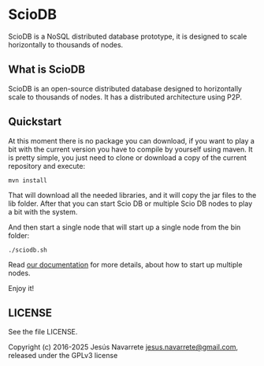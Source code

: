 ScioDB
=====


ScioDB is a NoSQL distributed database prototype, it is designed to scale horizontally to thousands of nodes.


What is ScioDB
---
ScioDB is an open-source distributed database designed to horizontally scale to thousands of nodes. It has a distributed
architecture using P2P.


Quickstart
---

At this moment there is no package you can download, if you want to play a bit with the current version you have to
compile by yourself using maven. It is pretty simple, you just need to clone or download a copy of the current repository
and execute:

```
mvn install
```

That will download all the needed libraries, and it will copy the jar files to the lib folder. After that you can start
Scio DB or multiple Scio DB nodes to play a bit with the system.

And then start a single node that will start up a single node from the bin folder:

```
./sciodb.sh
```
Read [our documentation](./doc/Readme.md) for more details, about how to start up multiple nodes.

Enjoy it!


LICENSE
-------

See the file LICENSE.

Copyright (c) 2016-2025 Jesús Navarrete <jesus.navarrete@gmail.com>, released under the GPLv3 license